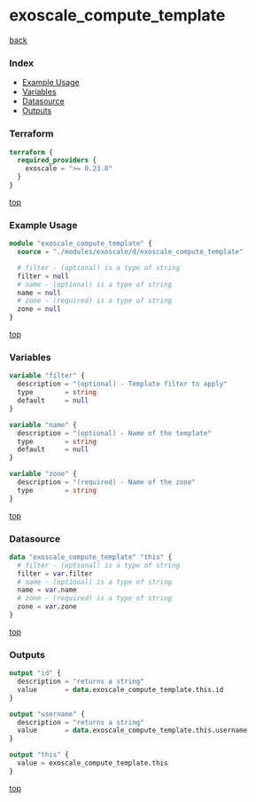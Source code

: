 # exoscale_compute_template

[back](../exoscale.md)

### Index

- [Example Usage](#example-usage)
- [Variables](#variables)
- [Datasource](#datasource)
- [Outputs](#outputs)

### Terraform

```terraform
terraform {
  required_providers {
    exoscale = ">= 0.23.0"
  }
}
```

[top](#index)

### Example Usage

```terraform
module "exoscale_compute_template" {
  source = "./modules/exoscale/d/exoscale_compute_template"

  # filter - (optional) is a type of string
  filter = null
  # name - (optional) is a type of string
  name = null
  # zone - (required) is a type of string
  zone = null
}
```

[top](#index)

### Variables

```terraform
variable "filter" {
  description = "(optional) - Template filter to apply"
  type        = string
  default     = null
}

variable "name" {
  description = "(optional) - Name of the template"
  type        = string
  default     = null
}

variable "zone" {
  description = "(required) - Name of the zone"
  type        = string
}
```

[top](#index)

### Datasource

```terraform
data "exoscale_compute_template" "this" {
  # filter - (optional) is a type of string
  filter = var.filter
  # name - (optional) is a type of string
  name = var.name
  # zone - (required) is a type of string
  zone = var.zone
}
```

[top](#index)

### Outputs

```terraform
output "id" {
  description = "returns a string"
  value       = data.exoscale_compute_template.this.id
}

output "username" {
  description = "returns a string"
  value       = data.exoscale_compute_template.this.username
}

output "this" {
  value = exoscale_compute_template.this
}
```

[top](#index)